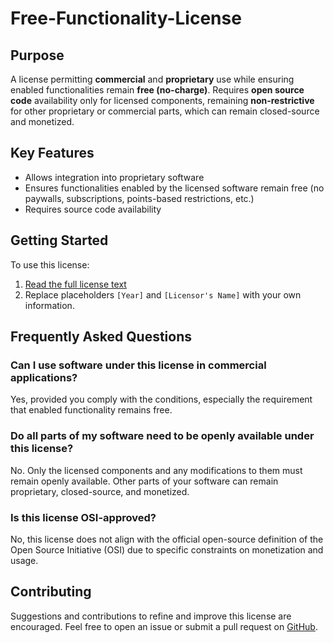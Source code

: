# Free-Functionality-License


## Purpose

A license permitting **commercial** and **proprietary** use while ensuring enabled functionalities remain **free (no-charge)**. Requires **open source code** availability only for licensed components, remaining **non-restrictive** for other proprietary or commercial parts, which can remain closed-source and monetized.


## Key Features

- Allows integration into proprietary software
- Ensures functionalities enabled by the licensed software remain free (no paywalls, subscriptions, points-based restrictions, etc.)
- Requires source code availability

## Getting Started

To use this license:

1. [Read the full license text](https://github.com/NumeRA-Research/Free-Functionality-License/blob/main/LICENSE.txt)
2. Replace placeholders `[Year]` and `[Licensor's Name]` with your own information.

## Frequently Asked Questions

### Can I use software under this license in commercial applications?

Yes, provided you comply with the conditions, especially the requirement that enabled functionality remains free.

### Do all parts of my software need to be openly available under this license?

No. Only the licensed components and any modifications to them must remain openly available. Other parts of your software can remain proprietary, closed-source, and monetized.


### Is this license OSI-approved?

No, this license does not align with the official open-source definition of the Open Source Initiative (OSI) due to specific constraints on monetization and usage.

## Contributing

Suggestions and contributions to refine and improve this license are encouraged. Feel free to open an issue or submit a pull request on [GitHub](https://github.com/NumeRA-Research/Free-Functionality-License).
